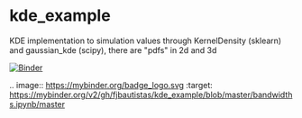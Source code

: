 # kde_example
KDE implementation to simulation values through KernelDensity (sklearn) and gaussian_kde (scipy), there are "pdfs" in 2d and 3d

[![Binder](https://mybinder.org/badge_logo.svg)](https://mybinder.org/v2/gh/fjbautistas/kde_example/blob/master/bandwidths.ipynb/master)

.. image:: https://mybinder.org/badge_logo.svg
 :target: https://mybinder.org/v2/gh/fjbautistas/kde_example/blob/master/bandwidths.ipynb/master
